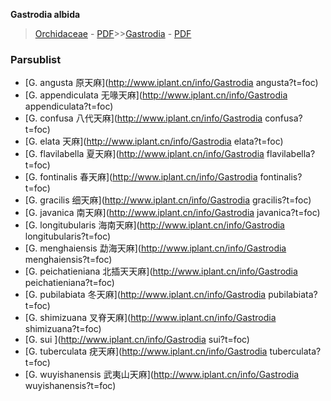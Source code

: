   **Gastrodia albida**

> [Orchidaceae](http://www.iplant.cn/info/Orchidaceae?t=foc) - [PDF](http://www.iplant.cn/foc/pdf/Orchidaceae.pdf)>>[Gastrodia](http://www.iplant.cn/info/Gastrodia?t=foc) - [PDF](http://www.iplant.cn/foc/pdf/Gastrodia.pdf)

### Parsublist

* [G.  angusta  原天麻](http://www.iplant.cn/info/Gastrodia angusta?t=foc)
* [G.  appendiculata  无喙天麻](http://www.iplant.cn/info/Gastrodia appendiculata?t=foc)
* [G.  confusa  八代天麻](http://www.iplant.cn/info/Gastrodia confusa?t=foc)
* [G.  elata  天麻](http://www.iplant.cn/info/Gastrodia elata?t=foc)
* [G.  flavilabella  夏天麻](http://www.iplant.cn/info/Gastrodia flavilabella?t=foc)
* [G.  fontinalis  春天麻](http://www.iplant.cn/info/Gastrodia fontinalis?t=foc)
* [G.  gracilis  细天麻](http://www.iplant.cn/info/Gastrodia gracilis?t=foc)
* [G.  javanica  南天麻](http://www.iplant.cn/info/Gastrodia javanica?t=foc)
* [G.  longitubularis  海南天麻](http://www.iplant.cn/info/Gastrodia longitubularis?t=foc)
* [G.  menghaiensis  勐海天麻](http://www.iplant.cn/info/Gastrodia menghaiensis?t=foc)
* [G.  peichatieniana  北插天天麻](http://www.iplant.cn/info/Gastrodia peichatieniana?t=foc)
* [G.  pubilabiata  冬天麻](http://www.iplant.cn/info/Gastrodia pubilabiata?t=foc)
* [G.  shimizuana  叉脊天麻](http://www.iplant.cn/info/Gastrodia shimizuana?t=foc)
* [G.  sui  ](http://www.iplant.cn/info/Gastrodia sui?t=foc)
* [G.  tuberculata  疣天麻](http://www.iplant.cn/info/Gastrodia tuberculata?t=foc)
* [G.  wuyishanensis  武夷山天麻](http://www.iplant.cn/info/Gastrodia wuyishanensis?t=foc)
